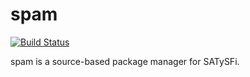 # spam
[![Build Status](https://travis-ci.org/namachan10777/spam.svg?branch=master)](https://travis-ci.org/namachan10777/spam)

spam is a source-based package manager for SATySFi.
